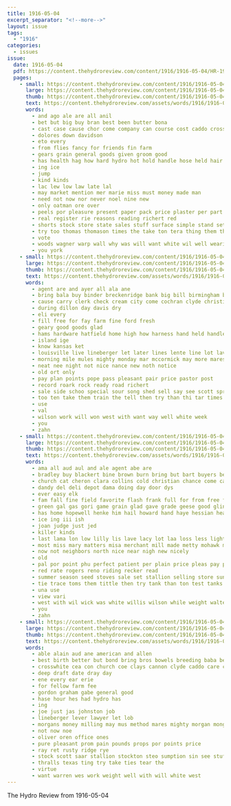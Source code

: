 ```yaml
---
title: 1916-05-04
excerpt_separator: "<!--more-->"
layout: issue
tags:
  - "1916"
categories:
  - issues
issue:
  date: 1916-05-04
  pdf: https://content.thehydroreview.com/content/1916/1916-05-04/HR-1916-05-04.pdf
  pages:
    - small: https://content.thehydroreview.com/content/1916/1916-05-04/small/HR-1916-05-04-01.jpg
      large: https://content.thehydroreview.com/content/1916/1916-05-04/large/HR-1916-05-04-01.jpg
      thumb: https://content.thehydroreview.com/content/1916/1916-05-04/thumbnails/HR-1916-05-04-01.jpg
      text: https://content.thehydroreview.com/assets/words/1916/1916-05-04/HR-1916-05-04-01.txt
      words:
        - and ago ale are all anil
        - bet but big buy bran best been butter bona
        - cast case cause chor come company can course cost caddo cross check cattle carry county cream certain
        - dolores down davidson
        - eto every
        - from flies fancy for friends fin farm
        - gears grain general goods given groom good
        - has health hag how hard hydro hot hold handle hose held hair high hardware hour homa home heard
        - ing ice
        - jump
        - kind kinds
        - lac lew low law late lal
        - may market mention mer marie miss must money made man
        - need not now nor never noel nine new
        - only oatman ore over
        - peels por pleasure present paper pack price plaster per part
        - real register rie reasons reading richert red
        - shorts stock store state sales stuff surface simple stand set sack small saving send seis special see style samples safe
        - try too thomas thomason times the take ton tera thing them then
        - vote
        - woods wagner warp wall why was will want white wil well wearing work worth with worms
        - you york
    - small: https://content.thehydroreview.com/content/1916/1916-05-04/small/HR-1916-05-04-02.jpg
      large: https://content.thehydroreview.com/content/1916/1916-05-04/large/HR-1916-05-04-02.jpg
      thumb: https://content.thehydroreview.com/content/1916/1916-05-04/thumbnails/HR-1916-05-04-02.jpg
      text: https://content.thehydroreview.com/assets/words/1916/1916-05-04/HR-1916-05-04-02.txt
      words:
        - agent are and ayer all ala ane
        - bring bala buy binder breckenridge bank big bill birmingham brand bly baptist bette been book bay bible bacon brood blanks
        - cause carry clerk check cream city come cochran clyde christian can cost call clark chas church cash chu county case cam
        - during dillon day davis dry
        - eli every
        - fill free for fay farm fine ford fresh
        - geary good goods glad
        - hams hardware hatfield home high how harness hand held handle howd harvest has hildebrand herd hydro hop
        - island ige
        - know kansas ket
        - louisville live lineberger let later lines lente line lot laval livers lee
        - morning mile mules mighty monday mar mccormick may more mares most
        - neat nee night not nice nance new noth notice
        - old ort only
        - pay plan points pope pass pleasant pair price pastor post
        - record roark rock ready road richert
        - sale side schoo special sour song shed sell say see scott spring sunday seer stock star scales state schools soon school seven service
        - too ten take them train the tell then try than thi tar times tran test thompson
        - use
        - val
        - wilson work will won west with want way well white week
        - you
        - zahn
    - small: https://content.thehydroreview.com/content/1916/1916-05-04/small/HR-1916-05-04-03.jpg
      large: https://content.thehydroreview.com/content/1916/1916-05-04/large/HR-1916-05-04-03.jpg
      thumb: https://content.thehydroreview.com/content/1916/1916-05-04/thumbnails/HR-1916-05-04-03.jpg
      text: https://content.thehydroreview.com/assets/words/1916/1916-05-04/HR-1916-05-04-03.txt
      words:
        - ama all aud aul and ale agent abe are
        - bradley buy blackert bine brown burn bring but bart buyers best been bus better blake beach big
        - church cat cheron clara collins cold christian chance come can company counts clear cost cheap city chin car cash call carry check cass cream
        - dandy del deli depot dama doing day door dys
        - ever easy elk
        - fam fall fine field favorite flash frank full for from free fair felton farm friday fly
        - green gal gas gori game grain glad gave grade geese good glinton
        - has home hopewell henke him hail howard hand haye hessian head hydro hay hint house hens horse high hatch hor hien hardware
        - ice ing iii ish
        - joan judge just jed
        - killer kinds
        - last lama lon low lilly lis lave lacy lot laa loss less light little
        - most miss mary matters misa merchant mill made metty mohawk more market may many morgan mcfarlin monday much
        - now not neighbors north nice near nigh new nicely
        - old
        - pal por point phu perfect patient per plain price pleas pay paul pana pope
        - red rate rogers reno riding recker read
        - summer season seed stoves sale set stallion selling store sunday stock shaw steady show saving stove school shows still sell saturday stafford soon see sieg sales
        - tie trace toms them tittle then try tank than ton test tanks the take too
        - una use
        - view vari
        - west with wil wick was white willis wilson while weight walter want weather will weeks
        - you
        - zahn
    - small: https://content.thehydroreview.com/content/1916/1916-05-04/small/HR-1916-05-04-04.jpg
      large: https://content.thehydroreview.com/content/1916/1916-05-04/large/HR-1916-05-04-04.jpg
      thumb: https://content.thehydroreview.com/content/1916/1916-05-04/thumbnails/HR-1916-05-04-04.jpg
      text: https://content.thehydroreview.com/assets/words/1916/1916-05-04/HR-1916-05-04-04.txt
      words:
        - able alain aud ane american and allen
        - best birth better but bond bring bros bowels breeding baba been big brown bradley black
        - crosswhite cea con church coe clays cannon clyde caddo care corn cue city
        - deep draft date dray day
        - ene every ear erie
        - for fellow farm fee
        - gordon graham gabe general good
        - hase hour hes had hydro has
        - ing
        - joe just jas johnston job
        - lineberger lever lawyer let lob
        - morgans money milling may mus method mares mighty morgan mong meal miles mis
        - not now noe
        - oliver oren office ones
        - pure pleasant prom pain pounds props por points price
        - ray ret rusty ridge rye
        - stock scott saar stallion stockton steo sumption sin see stuff stand steelman sera sic surgeon store seat soh season soares surprise
        - thralls texas ting try take ties tear the
        - virtue
        - want warren wes work weight well with will white west
---
```


The Hydro Review from 1916-05-04

<!--more-->

